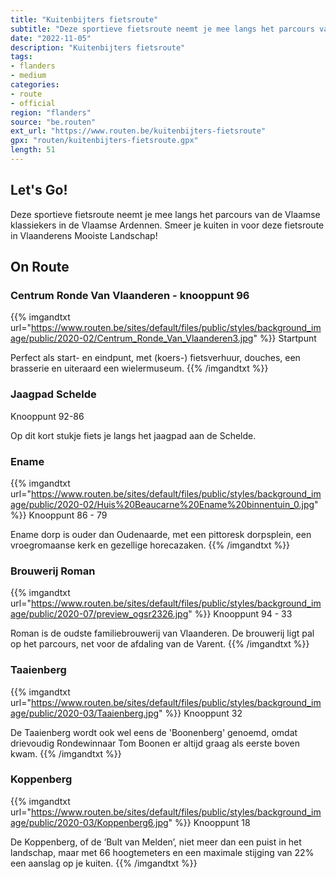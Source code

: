 ```yaml
---
title: "Kuitenbijters fietsroute"
subtitle: "Deze sportieve fietsroute neemt je mee langs het parcours van de Vlaamse klassiekers in de Vlaamse Ardennen"
date: "2022-11-05"
description: "Kuitenbijters fietsroute"
tags:
- flanders
- medium
categories:
- route
- official
region: "flanders"
source: "be.routen"
ext_url: "https://www.routen.be/kuitenbijters-fietsroute"
gpx: "routen/kuitenbijters-fietsroute.gpx"
length: 51
---
```


## Let's Go!

Deze sportieve fietsroute neemt je mee langs het parcours van de Vlaamse klassiekers in de Vlaamse Ardennen. Smeer je kuiten in voor deze fietsroute in Vlaanderens Mooiste Landschap!

## On Route

### Centrum Ronde Van Vlaanderen - knooppunt 96

{{% imgandtxt url="https://www.routen.be/sites/default/files/public/styles/background_image/public/2020-02/Centrum_Ronde_Van_Vlaanderen3.jpg" %}}
Startpunt

Perfect als start- en eindpunt, met (koers-) fietsverhuur, douches, een brasserie en uiteraard een wielermuseum.
{{% /imgandtxt %}}

### Jaagpad Schelde

Knooppunt 92-86

Op dit kort stukje fiets je langs het jaagpad aan de Schelde.

### Ename

{{% imgandtxt url="https://www.routen.be/sites/default/files/public/styles/background_image/public/2020-02/Huis%20Beaucarne%20Ename%20binnentuin_0.jpg" %}}
Knooppunt 86 - 79

Ename dorp is ouder dan Oudenaarde, met een pittoresk dorpsplein, een vroegromaanse kerk en gezellige horecazaken.
{{% /imgandtxt %}}

### Brouwerij Roman

{{% imgandtxt url="https://www.routen.be/sites/default/files/public/styles/background_image/public/2020-07/preview_ogsr2326.jpg" %}}
Knooppunt 94 - 33

Roman is de oudste familiebrouwerij van Vlaanderen. De brouwerij ligt pal op het parcours, net voor de afdaling van de Varent.
{{% /imgandtxt %}}

### Taaienberg

{{% imgandtxt url="https://www.routen.be/sites/default/files/public/styles/background_image/public/2020-03/Taaienberg.jpg" %}}
Knooppunt 32

De Taaienberg wordt ook wel eens de 'Boonenberg' genoemd, omdat drievoudig Rondewinnaar Tom Boonen er altijd graag als eerste boven kwam.
{{% /imgandtxt %}}

### Koppenberg

{{% imgandtxt url="https://www.routen.be/sites/default/files/public/styles/background_image/public/2020-03/Koppenberg6.jpg" %}}
Knooppunt 18

De Koppenberg, of de ‘Bult van Melden’, niet meer dan een puist in het landschap, maar met 66 hoogtemeters en een maximale stijging van 22% een aanslag op je kuiten.
{{% /imgandtxt %}}


